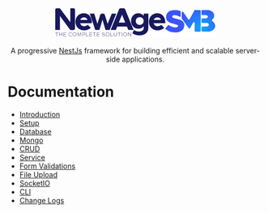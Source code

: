 <p align="center">
  <a href="https://www.newagesmb.com/" target="_blank"><img src="https://raw.githubusercontent.com/NewAgeSMBDevelopers/smb-logo/main/smb-logo.png" width="320" alt="Newage Logo" /></a>
</p>

<p align="center">A progressive <a href="http://nestjs.com/" target="_blank">NestJs</a> framework for building efficient and scalable server-side applications.</p>


# Documentation

- [Introduction](./intro.md)
- [Setup](./setup.md)
- [Database](./database.md)
- [Mongo](./mongo.md)
- [CRUD](./crud.md)
- [Service](./service.md)
- [Form Validations](./validations.md)
- [File Upload](./upload.md)
- [SocketIO](./socket.md)
- [CLI](./cli.md)
- [Change Logs](./changes.md)